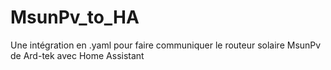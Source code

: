 # MsunPv_to_HA
Une intégration en .yaml pour faire communiquer le routeur solaire MsunPv de Ard-tek avec Home Assistant
